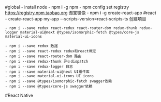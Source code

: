#global
    - install node
    - npm i -g npm
    - npm config set registry https://registry.npm.taobao.org 淘宝镜像
    - npm i -g create-react-app 
#react
    - create-react-app my-app --scripts-version=react-scripts-ts 创建项目
 
    - npm i --save redux react-redux react-router-dom redux-thunk redux-logger material-ui@next @types/isomorphic-fetch @types/core-js material-ui-icons
    
    - npm i --save redux 数据
    - npm i --save react-redux redux和react绑定
    - npm i --save react-router-dom 路由
    - npm i --save redux-thunk 异步dispatch
    - npm i --save redux-logger 日志
    - npm i --save material-ui@next UI组件库
    - npm i --save material-ui-icons UI icons
    - npm i --save @types/isomorphic-fetch swagger依赖
    - npm i --save @types/core-js swagger依赖
#React Native